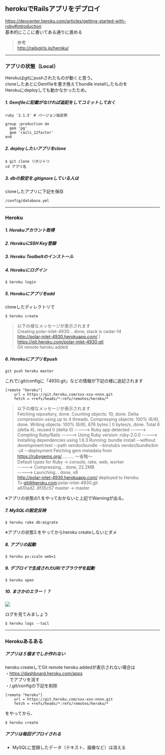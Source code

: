 
## herokuでRailsアプリをデプロイ

https://devcenter.heroku.com/articles/getting-started-with-ruby#introduction  
基本的にここに書いてある通りに進める
> 参考  
http://railsgirls.jp/heroku/

- - - 

### アプリの状態（Local）
Herokuはgitにpushされたものが動くと思う。  
cloneしたあとにGemfileを書き換えてbundle installしたものを  
Herokuにdeployしても動かなかったため。


##### 1. Gemfileに記載がなければ追記をしてコミットしておく
```
ruby '2.1.5' # バージョン指定例

group :production do
  gem 'pg'
  gem 'rails_12factor'
end
```

##### 2. deployしたいアプリをclone
```
$ git clone リポジトリ
cd アプリ名
```

##### 3. dbの設定を.gitignoreしている人は
cloneしたアプリに下記を保存
```
/config/database.yml
```

- - -  

### Heroku

##### 1. Herokuアカウント取得

##### 2. HerokuにSSH Key登録

##### 3. Heroku Toolbeltのインストール

##### 4. Herokuにログイン
```
$ heroku login
```

##### 5. Herokuにアプリをadd
cloneしたディレクトリで  
```
$ heroku create
```
> 以下の様なメッセージが表示されます  
Creating polar-inlet-4930... done, stack is cedar-14  
http://polar-inlet-4930.herokuapp.com/ | https://git.heroku.com/polar-inlet-4930.git  
Git remote heroku added  



##### 6. Herokuにアプリをpush

```
git push heroku master
```

これで/.git/configに「4930.git」などの情報が下記の様に追記されます  
```
[remote "heroku"]
	url = https://git.heroku.com/xxx-xxx-nnnn.git
	fetch = +refs/heads/*:refs/remotes/heroku/*
```

> 以下の様なメッセージが表示されます  
Fetching repository, done.
Counting objects: 10, done.
Delta compression using up to 4 threads.
Compressing objects: 100% (6/6), done.
Writing objects: 100% (6/6), 876 bytes | 0 bytes/s, done.
Total 6 (delta 4), reused 0 (delta 0)
-----> Ruby app detected
-----> Compiling Ruby/Rails
-----> Using Ruby version: ruby-2.0.0
-----> Installing dependencies using 1.6.3
       Running: bundle install --without development:test --path vendor/bundle --binstubs vendor/bundle/bin -j4 --deployment
       Fetching gem metadata from https://rubygems.org/..........
       〜省略〜  
       Default types for Ruby  -> console, rake, web, worker  
-----> Compressing... done, 22.2MB  
-----> Launching... done, v8  
       http://polar-inlet-4930.herokuapp.com/ deployed to Heroku  
To git@heroku.com:polar-inlet-4930.git  
   a610ad2..8f35c57  master -> master  

※アプリの状態の1.をやっておかないと上記でWarningが出る。

##### 7. MySQLの設定反映
```
$ heroku rake db:migrate
```
※アプリの状態3.をやってからheroku createしないとダメ

##### 8. アプリの起動
```
$ heroku ps:scale web=1
```

##### 9. デプロイで生成されたURIでブラウザを起動
```
$ heroku open
```

##### 10. まさかのエラー！？

![](http://i.gyazo.com/86fe1a4615be2d3930d6833998249e21.png)  

ログを見てみましょう
```
$ heroku logs --tail
```

- - - 

### Herokuあるある

##### アプリは５個までしか作れない
heroku createしてGit remote heroku addedが表示されない場合は  
・https://dashboard.heroku.com/apps  
　でアプリを消す  
・/.git/configの下記を削除  
```  
[remote "heroku"]  
	url = https://git.heroku.com/xxx-xxx-nnnn.git  
	fetch = +refs/heads/*:refs/remotes/heroku/*  
```  
をやってから、
```  
$ heroku create
```  

##### アプリは毎回デプロイされる

* MySQLに登録したデータ（テキスト、画像など）は消える



